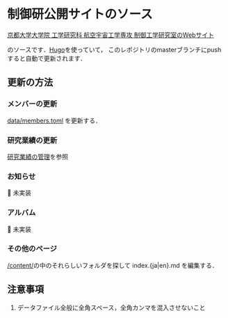 # 制御研公開サイトのソース

[京都大学大学院 工学研究科 航空宇宙工学専攻 制御工学研究室のWebサイト](http://control.kuaero.kyoto-u.ac.jp/)

のソースです．[Hugo](https://gohugo.io/)を使っていて，
このレポジトリのmasterブランチにpushすると自動で更新されます．

## 更新の方法
### メンバーの更新
[data/members.toml](data/members.toml) を更新する．

### 研究業績の更新
[研究業績の管理](/doc/publication.md)を参照

### お知らせ
:construction: 未実装

### アルバム
:construction: 未実装

### その他のページ

[/content/](/content/)の中のそれらしいフォルダを探して
index.{ja|en}.md を編集する．

## 注意事項

1. データファイル全般に全角スペース，全角カンマを混入させないこと

